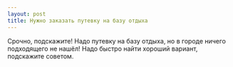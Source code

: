 ```yaml
---
layout: post 
title: Нужно заказать путевку на базу отдыха 
--- 
```

Срочно, подскажите! Надо путевку на базу отдыха, но в городе ничего подходящего не нашёл! Надо быстро найти хороший вариант, подскажите советом.